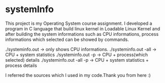 # systemInfo


This project is my Operating System course assignment.
I developed a program in C language 
that build linux kernel in Loadable Linux Kernel and after building
the system informations such as CPU informations, process informations which selected
can be showed by commands.


./systeminfo.out                      -> only shows CPU informations.
./systeminfo.out -all                 -> CPU + system statistics
./systeminfo.out  -p                  -> CPU + process(which selected) details
./systeminfo.out  -all -p             -> CPU + system statistics + process details


I referred the sources which I used in my code.Thank you from here :)

